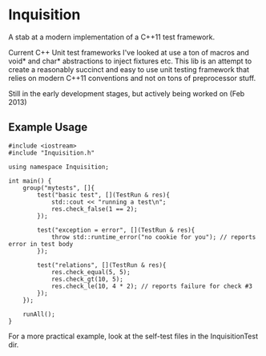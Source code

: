 Inquisition
===========

A stab at a modern implementation of a C++11 test framework.

Current C++ Unit test frameworks I've looked at use a ton of macros and void* and char* abstractions to inject fixtures etc.
This lib is an attempt to create a reasonably succinct and easy to use unit testing framework that relies on modern C++11 conventions
and not on tons of preprocessor stuff.

Still in the early development stages, but actively being worked on (Feb 2013)

Example Usage
-------------

	#include <iostream>
	#include "Inquisition.h"
	
	using namespace Inquisition;

	int main() {
		group("mytests", []{
			test("basic test", [](TestRun & res){
				std::cout << "running a test\n";
				res.check_false(1 == 2);
			});

			test("exception = error", [](TestRun & res){
				throw std::runtime_error("no cookie for you"); // reports error in test body
			});

			test("relations", [](TestRun & res){
				res.check_equal(5, 5);
				res.check_gt(10, 5);
				res.check_le(10, 4 * 2); // reports failure for check #3
			});
		});

		runAll();
	}

For a more practical example, look at the self-test files in the InquisitionTest dir.
